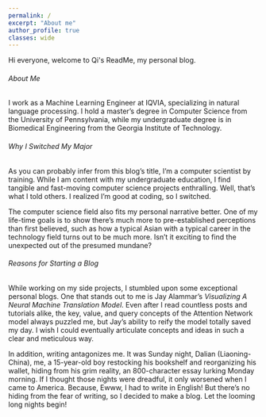 ```yaml
---
permalink: /
excerpt: "About me"
author_profile: true
classes: wide
---
```


Hi everyone, welcome to Qi's ReadMe, my personal blog.

###### About Me
I work as a Machine Learning Engineer at IQVIA, specializing in natural language processing. I hold a master’s degree in Computer Science from the University of Pennsylvania, while my undergraduate degree is in Biomedical Engineering from the Georgia Institute of Technology.

###### Why I Switched My Major
As you can probably infer from this blog’s title, I’m a computer scientist by training. While I am content with my undergraduate education, I find tangible and fast-moving computer science projects enthralling. Well, that’s what I told others. I realized I’m good at coding, so I switched. 


The computer science field also fits my personal narrative better. One of my life-time goals is to show there’s much more to pre-established perceptions than first believed, such as how a typical Asian with a typical career in the technology field turns out to be much more. Isn’t it exciting to find the unexpected out of the presumed mundane?

###### Reasons for Starting a Blog
While working on my side projects, I stumbled upon some exceptional personal blogs. One that stands out to me is Jay Alammar’s *Visualizing A Neural Machine Translation Model*. Even after I read countless posts and tutorials alike, the key, value, and query concepts of the Attention Network model always puzzled me, but Jay’s ability to reify the model totally saved my day. I wish I could eventually articulate concepts and ideas in such a clear and meticulous way.


In addition, writing antagonizes me. It was Sunday night, Dalian (Liaoning-China), me, a 15-year-old boy restocking his bookshelf and reorganizing his wallet, hiding from his grim reality, an 800-character essay lurking Monday morning. If I thought those nights were dreadful, it only worsened when I came to America. Because, Ewww, I had to write in English! But there’s no hiding from the fear of writing, so I decided to make a blog. Let the looming long nights begin!
